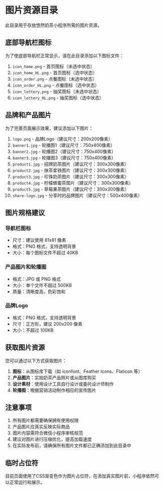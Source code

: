 # 图片资源目录

此目录用于存放悠然奶茶小程序所需的图片资源。

## 底部导航栏图标

为了使底部导航栏正常显示，请在此目录添加以下图标文件：

1. `icon_home.png` - 首页图标（未选中状态）
2. `icon_home_HL.png` - 首页图标（选中状态）
3. `icon_order.png` - 点餐图标（未选中状态）
4. `icon_order_HL.png` - 点餐图标（选中状态）
5. `icon_lottery.png` - 抽奖图标（未选中状态）
6. `icon_lottery_HL.png` - 抽奖图标（选中状态）

## 品牌和产品图片

为了完善页面展示效果，建议添加以下图片：

1. `logo.png` - 品牌Logo（建议尺寸：200x200像素）
2. `banner1.jpg` - 轮播图1（建议尺寸：750x400像素）
3. `banner2.jpg` - 轮播图2（建议尺寸：750x400像素）
4. `banner3.jpg` - 轮播图3（建议尺寸：750x400像素）
5. `product1.jpg` - 招牌奶茶图片（建议尺寸：300x300像素）
6. `product2.jpg` - 抹茶拿铁图片（建议尺寸：300x300像素）
7. `product3.jpg` - 珍珠奶茶图片（建议尺寸：300x300像素）
8. `product4.jpg` - 柠檬蜂蜜茶图片（建议尺寸：300x300像素）
9. `product5.jpg` - 草莓果茶图片（建议尺寸：300x300像素）
10. `share-logo.jpg` - 分享时的品牌图片（建议尺寸：500x400像素）

## 图片规格建议

### 导航栏图标
- 尺寸：建议使用 81x81 像素
- 格式：PNG 格式，支持透明背景
- 大小：每个图标文件不超过 40KB

### 产品图片和轮播图
- 格式：JPG 或 PNG 格式
- 大小：单个文件不超过 500KB
- 质量：清晰度高，色彩饱和

### 品牌Logo
- 格式：PNG 格式，支持透明背景
- 尺寸：正方形，建议 200x200 像素
- 大小：不超过 100KB

## 获取图片资源

您可以通过以下方式获取图片：

1. **图标**：从图标库下载（如 iconfont、Feather Icons、Flaticon 等）
2. **产品图片**：实拍奶茶产品照片或从图库购买
3. **设计素材**：使用设计工具自行设计或委托设计师制作
4. **轮播图**：根据营销活动制作相应的宣传图片

## 注意事项

1. 所有图片都需要确保拥有使用权限
2. 产品图片应真实反映实际商品
3. 图片内容需符合微信小程序审核规范
4. 建议对图片进行压缩优化，提高加载速度
5. 在实际发布前，请确保所有图片文件都已正确添加到此目录中

## 临时占位符

目前页面使用了CSS渐变色作为图片占位符，在添加真实图片前，小程序依然可以正常运行和展示。